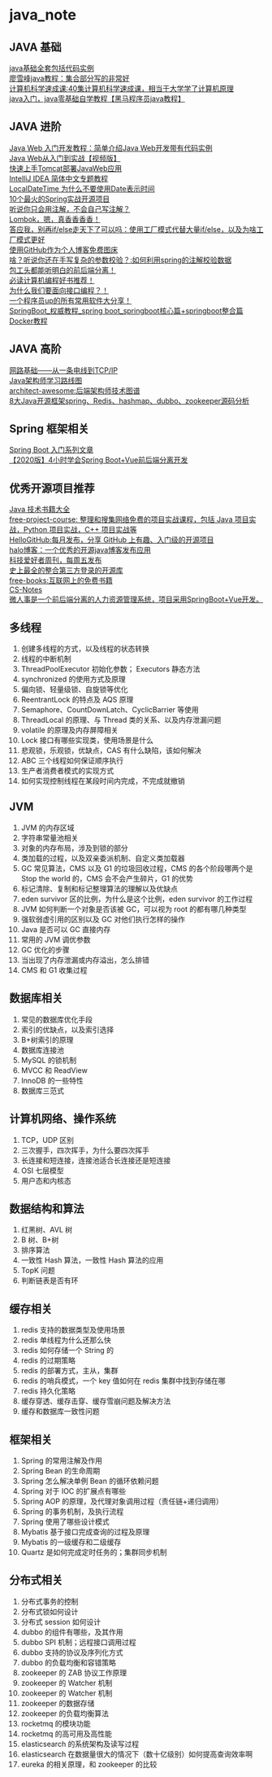 # java_note
## JAVA 基础
[java基础全套包括代码实例](https://www.nowcoder.com/tutorial/10001/5fc0c07cd9d44e66b3baafd76f1f5b9f)  
[廖雪峰java教程：集合部分写的非常好](https://www.liaoxuefeng.com/wiki/1252599548343744)  
[计算机科学速成课:40集计算机科学速成课，相当于大学学了计算机原理](https://www.bilibili.com/video/av21376839/)  
[java入门，java零基础自学教程【黑马程序员java教程】](https://www.bilibili.com/video/av80585971)  

## JAVA 进阶
[Java Web 入门开发教程：简单介绍Java Web开发带有代码实例](https://github.com/skyline75489/Heart-First-JavaWeb)  
[Java Web从入门到实战【视频版】](https://space.bilibili.com/434617924/video)  
[快速上手Tomcat部署JavaWeb应用](https://www.bilibili.com/video/av78375180)  
[IntelliJ IDEA 简体中文专题教程](https://github.com/judasn/IntelliJ-IDEA-Tutorial)  
[LocalDateTime 为什么不要使用Date表示时间](https://www.bilibili.com/read/cv4209561)  
[10个最火的Spring实战开源项目](https://www.bilibili.com/video/av92191212)  
[听说你只会用注解，不会自己写注解？](https://www.bilibili.com/read/cv4802402)  
[Lombok，嗯，真香香香香！](https://www.bilibili.com/read/cv4316739)  
[答应我，别再if/else走天下了可以吗：使用工厂模式代替大量if/else，以及为啥工厂模式更好](https://www.bilibili.com/read/cv4257620)  
[使用GitHub作为个人博客免费图床](https://www.bilibili.com/read/cv4065587)  
[啥？听说你还在手写复杂的参数校验？:如何利用spring的注解校验数据](https://www.bilibili.com/read/cv4308221)  
[包工头都能听明白的前后端分离！](https://www.bilibili.com/video/av90077218)  
[必读计算机编程好书推荐！](https://www.bilibili.com/video/av80660080)  
[为什么我们要面向接口编程？！](https://www.bilibili.com/read/cv4960817)  
[一个程序员up的所有常用软件大分享！](https://www.bilibili.com/video/av87731293)  
[SpringBoot_权威教程_spring boot_springboot核心篇+springboot整合篇](https://www.bilibili.com/video/av38657363)  
[Docker教程](https://www.bilibili.com/video/av81869326)  

## JAVA 高阶
[网路基础——从一条电线到TCP/IP](https://www.bilibili.com/video/av87680753)  
[Java架构师学习路线图](https://www.processon.com/view/link/5cb6c8a4e4b059e209fbf369#map)  
[architect-awesome:后端架构师技术图谱](https://github.com/xingshaocheng/architect-awesome)  
[8大Java开源框架spring、Redis、hashmap、dubbo、zookeeper源码分析](https://www.bilibili.com/video/av78794016)  


## Spring 框架相关
[Spring Boot 入门系列文章](http://www.ityouknow.com/spring-boot.html)  
[【2020版】4小时学会Spring Boot+Vue前后端分离开发](https://www.bilibili.com/video/av85793766?p=1)  

## 优秀开源项目推荐
[Java 技术书籍大全](https://github.com/sorenduan/awesome-java-books)  
[
free-project-course: 整理和搜集网络免费的项目实战课程，包括 Java 项目实战，Python 项目实战，C++ 项目实战等](https://github.com/resumejob/free-project-course)  
[HelloGitHub:每月发布，分享 GitHub 上有趣、入门级的开源项目](https://github.com/521xueweihan/HelloGitHub)  
[halo博客：一个优秀的开源java博客发布应用](https://github.com/halo-dev/halo)  
[科技爱好者周刊，每周五发布](https://github.com/ruanyf/weekly)  
[史上最全的整合第三方登录的开源库](https://github.com/justauth/JustAuth)  
[free-books:互联网上的免费书籍](https://github.com/ruanyf/free-books)  
[CS-Notes](https://github.com/CyC2018/CS-Notes)  
[微人事是一个前后端分离的人力资源管理系统，项目采用SpringBoot+Vue开发。](https://github.com/paigupai/vhr)  

## 多线程
1. 创建多线程的方式，以及线程的状态转换
2. 线程的中断机制
3. ThreadPoolExecutor 初始化参数； Executors 静态方法
4. synchronized 的使用方式及原理
5. 偏向锁、轻量级锁、自旋锁等优化
6. ReentrantLock 的特点及 AQS 原理
7. Semaphore、CountDownLatch、CyclicBarrier 等使用
8. ThreadLocal 的原理、与 Thread 类的关系、以及内存泄漏问题
9. volatile 的原理及内存屏障相关
10. Lock 接口有哪些实现类，使用场景是什么
11. 悲观锁，乐观锁，优缺点，CAS 有什么缺陷，该如何解决
12. ABC 三个线程如何保证顺序执行
13. 生产者消费者模式的实现方式
14. 如何实现控制线程在某段时间内完成，不完成就撤销

## JVM
1. JVM 的内存区域
2. 字符串常量池相关
3. 对象的内存布局，涉及到锁的部分
4. 类加载的过程，以及双亲委派机制、自定义类加载器
5. GC 常见算法，CMS 以及 G1 的垃圾回收过程，CMS 的各个阶段哪两个是 Stop the world 的，CMS 会不会产生碎片，G1 的优势
6. 标记清除、复制和标记整理算法的理解以及优缺点
7. eden survivor 区的比例，为什么是这个比例，eden survivor 的工作过程
8. JVM 如何判断一个对象是否该被 GC，可以视为 root 的都有哪几种类型
9. 强软弱虚引用的区别以及 GC 对他们执行怎样的操作
10. Java 是否可以 GC 直接内存
11. 常用的 JVM 调优参数
12. GC 优化的步骤
13. 当出现了内存泄漏或内存溢出，怎么排错
14. CMS 和 G1 收集过程

## 数据库相关
1. 常见的数据库优化手段
2. 索引的优缺点，以及索引选择
3. B+树索引的原理
4. 数据库连接池
5. MySQL 的锁机制
6. MVCC 和 ReadView
7. InnoDB 的一些特性
8. 数据库三范式

## 计算机网络、操作系统
1. TCP，UDP 区别
2. 三次握手，四次挥手，为什么要四次挥手
3. 长连接和短连接，连接池适合长连接还是短连接
4. OSI 七层模型
5. 用户态和内核态

## 数据结构和算法
1. 红黑树、AVL 树
2. B 树、B+树
3. 排序算法
4. 一致性 Hash 算法，一致性 Hash 算法的应用
5. TopK 问题
6. 判断链表是否有环

## 缓存相关
1. redis 支持的数据类型及使用场景
2. redis 单线程为什么还那么快
3. redis 如何存储一个 String 的
4. redis 的过期策略
5. redis 的部署方式，主从，集群
6. redis 的哨兵模式，一个 key 值如何在 redis 集群中找到存储在哪
7. redis 持久化策略
8. 缓存穿透、缓存击穿、缓存雪崩问题及解决方法
9. 缓存和数据库一致性问题

## 框架相关
1. Spring 的常用注解及作用
2. Spring Bean 的生命周期
3. Spring 怎么解决单例 Bean 的循环依赖问题
4. Spring 对于 IOC 的扩展点有哪些
5. Spring AOP 的原理，及代理对象调用过程（责任链+递归调用）
6. Spring 的事务机制，及执行流程
7. Spring 使用了哪些设计模式
8. Mybatis 基于接口完成查询的过程及原理
9. Mybatis 的一级缓存和二级缓存
10. Quartz 是如何完成定时任务的；集群同步机制

## 分布式相关
1. 分布式事务的控制
2. 分布式锁如何设计
3. 分布式 session 如何设计
4. dubbo 的组件有哪些，及其作用
5. dubbo SPI 机制；远程接口调用过程
6. dubbo 支持的协议及序列化方式
7. dubbo 的负载均衡和容错策略
8. zookeeper 的 ZAB 协议工作原理
9. zookeeper 的 Watcher 机制
10. zookeeper 的 Watcher 机制
11. zookeeper 的数据存储
12. zookeeper 的负载均衡算法
13. rocketmq 的模块功能
14. rocketmq 的高可用及高性能
15. elasticsearch 的系统架构及读写过程
16. elasticsearch 在数据量很大的情况下（数十亿级别）如何提高查询效率啊
17. eureka 的相关原理，和 zookeeper 的比较
